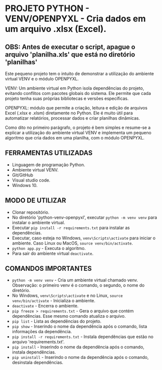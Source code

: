 # PROJETO PYTHON - VENV/OPENPYXL - Cria dados em um arquivo .xlsx (Excel).

## OBS: Antes de executar o script, apague o arquivo 'planilha.xls' que está no diretório 'planilhas'  

Este pequeno projeto tem o intuito de demonstrar a utilização do ambiente virtual
VENV e o módulo OPENPYXL.

VENV: Um ambiente virtual em Python isola dependências do projeto, evitando conflitos com pacotes globais do sistema. Ele permite que cada projeto tenha suas próprias bibliotecas e versões específicas.

OPENPYXL: módulo que permite a criação, leitura e edição de arquivos Excel (.xlsx e .xlsm) diretamente no Python. Ele é muito útil para automatizar relatórios, processar dados e criar planilhas dinâmicas.

Como dito no primeiro parágrafo, o projeto é bem simples e resume-se a explicar a utilização do ambiente virtual VENV e implementa um pequeno algoritmo que cria dados em uma planilha, com o módulo OPENPYXL.

## FERRAMENTAS UTILIZADAS
* Linguagem de programação Python.
* Ambiente virtual VENV.
* Git/GitHub
* Visual studio code.
* Windows 10.

## MODO DE UTILIZAR
* Clonar repositório.
* No diretório 'python-venv-openpyxl', executar ```python -m venv venv``` para instalar o ambiente virtual.
* Executar ```pip install -r requirements.txt``` para instalar as dependências.
* Executar, caso esteja no Windows, ```venv\Scripts\activate``` para iniciar o ambiente. Caso Linux ou MacOS, ```source venv/bin/activate```.
* ```python app.py``` - Executa o algoritmo.
* Para sair do ambiente virtual ```deactivate```.

## COMANDOS IMPORTANTES
* ```python -m venv venv``` - Cria um ambiente virtual chamado venv. Observação: o primeiro venv é o comando, o segundo, o nome do diretório.
* No Windows, ```venv\Scripts\activate``` e no Linux, ```source venv/bin/activate``` - Inicializa o ambiente.
* ```deactivate``` - Encerra o ambiente.
* ```pip freeze > requirements.txt``` - Gera o arquivo que contém dependências. Esse mesmo comando atualiza o arquivo.
* ```pip list``` - Lista as dependências do projeto.
* ```pip show``` - Inserindo o nome da dependência após o comando, lista informações da dependência.
* ```pip install -r requirements.txt``` - Instala dependências que estão no arquivo 'requirements.txt'.
* ```pip install``` - Inserindo o nome da dependência após o comando, instala dependências.
* ```pip uninstall``` - Inserindo o nome da dependência após o comando, desinstala dependências.